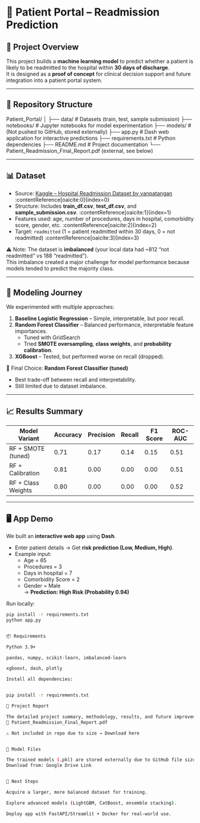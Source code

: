 # 🏥 Patient Portal – Readmission Prediction

## 📌 Project Overview
This project builds a **machine learning model** to predict whether a patient is likely to be readmitted to the hospital within **30 days of discharge**.  
It is designed as a **proof of concept** for clinical decision support and future integration into a patient portal system.

---

## 📂 Repository Structure
Patient_Portal/
│
├── data/ # Datasets (train, test, sample submission)
├── notebooks/ # Jupyter notebooks for model experimentation
├── models/ # (Not pushed to GitHub, stored externally)
├── app.py # Dash web application for interactive predictions
├── requirements.txt # Python dependencies
├── README.md # Project documentation
└── Patient_Readmission_Final_Report.pdf (external, see below)


---

## 📊 Dataset

- Source: [Kaggle – Hospital Readmission Dataset by vanpatangan](https://www.kaggle.com/datasets/vanpatangan/readmission-dataset) :contentReference[oaicite:0]{index=0}  
- Structure: Includes **train_df.csv**, **test_df.csv**, and **sample_submission.csv**. :contentReference[oaicite:1]{index=1}  
- Features used: age, number of procedures, days in hospital, comorbidity score, gender, etc. :contentReference[oaicite:2]{index=2}  
- Target: `readmitted` (1 = patient readmitted within 30 days, 0 = not readmitted) :contentReference[oaicite:3]{index=3}  

⚠️ Note: The dataset is **imbalanced** (your local data had ~812 “not readmitted” vs 188 “readmitted”).  
This imbalance created a major challenge for model performance because models tended to predict the majority class.  


---

## 🧠 Modeling Journey
We experimented with multiple approaches:
1. **Baseline Logistic Regression** – Simple, interpretable, but poor recall.  
2. **Random Forest Classifier** – Balanced performance, interpretable feature importances.  
   - Tuned with GridSearch  
   - Tried **SMOTE oversampling**, **class weights**, and **probability calibration**.  
3. **XGBoost** – Tested, but performed worse on recall (dropped).  

📌 Final Choice: **Random Forest Classifier (tuned)**  
- Best trade-off between recall and interpretability.  
- Still limited due to dataset imbalance.  

---

## 📈 Results Summary
| Model Variant             | Accuracy | Precision | Recall | F1 Score | ROC-AUC |
|----------------------------|----------|-----------|--------|----------|---------|
| RF + SMOTE (tuned)        | 0.71     | 0.17      | 0.14   | 0.15     | 0.51    |
| RF + Calibration          | 0.81     | 0.00      | 0.00   | 0.00     | 0.51    |
| RF + Class Weights        | 0.80     | 0.00      | 0.00   | 0.00     | 0.52    |

---

## 🖥️ App Demo
We built an **interactive web app** using **Dash**.  
- Enter patient details → Get **risk prediction (Low, Medium, High)**.  
- Example input:  
  - Age = 65  
  - Procedures = 3  
  - Days in hospital = 7  
  - Comorbidity Score = 2  
  - Gender = Male  
  → **Prediction: High Risk (Probability 0.94)**  

Run locally:
```bash
pip install -r requirements.txt
python app.py


📦 Requirements

Python 3.9+

pandas, numpy, scikit-learn, imbalanced-learn

xgboost, dash, plotly

Install all dependencies:


pip install -r requirements.txt

📑 Project Report

The detailed project summary, methodology, results, and future improvements are documented in:
📄 Patient_Readmission_Final_Report.pdf

⚠️ Not included in repo due to size → Download here


🤖 Model Files

The trained models (.pkl) are stored externally due to GitHub file size limits.
Download from: Google Drive Link


🚀 Next Steps

Acquire a larger, more balanced dataset for training.

Explore advanced models (LightGBM, CatBoost, ensemble stacking).

Deploy app with FastAPI/Streamlit + Docker for real-world use.
